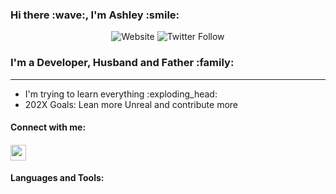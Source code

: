 <h3>Hi there :wave:, I'm Ashley :smile: </h3>
<p align="center">
  <img alt="Website" src="https://img.shields.io/website?style=for-the-badge&url=https%3A%2F%2FAsherz2013.github.io">
  <img alt="Twitter Follow" src="https://img.shields.io/twitter/follow/jagexasherz?color=1DA1F2&logo=Twitter&style=for-the-badge">
</p>
<h3>I'm a Developer, Husband and Father :family: </h3>

<hr>

<ul>
<li>I'm trying to learn everything :exploding_head:
<li>202X Goals: Lean more Unreal and contribute more
</ul>

<h4>Connect with me:<h4>
<p>
  <a href="https://twitter.com/jagexasherz><img height="25" width="25" src="https://cdn.jsdelivr.net/npm/simple-icons@latest/icons/twitter.svg"/></a>
  <a href="https://www.linkedin.com/in/ashley-shaw-58487a15/"><img height="25" width="25" src="https://cdn.jsdelivr.net/npm/simple-icons@v3/icons/linkedin.svg" /></a>
</p>

<h4>Languages and Tools:<h4>
<p>
  <img height="16" width="16" src="https://cdn.jsdelivr.net/npm/simple-icons@v3/icons/visualstudiocode.svg" />
<p>

